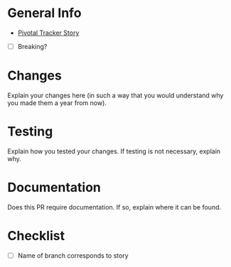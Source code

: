 # General Info

- [Pivotal Tracker Story](https://www.pivotaltracker.com/story/show/########)
- [ ] Breaking?

# Changes

Explain your changes here (in such a way that you would understand why you made them a year from now).

# Testing

Explain how you tested your changes.  If testing is not necessary, explain why.

# Documentation

Does this PR require documentation.  If so, explain where it can be found.

# Checklist

- [ ] Name of branch corresponds to story
